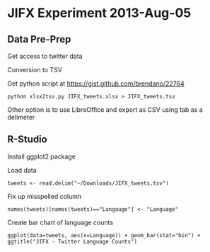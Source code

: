 # JIFX Experiment 2013-Aug-05



## Data Pre-Prep 

Get access to twitter data

Conversion to TSV 

Get python script at https://gist.github.com/brendano/22764

    python xlsx2tsv.py JIFX_tweets.xlsx > JIFX_tweets.tsv
   
Other option is to use LibreOffice and export as CSV using tab as a delimeter


## R-Studio 

Install ggplot2 package 

Load data 

    tweets <- read.delim("~/Downloads/JIFX_tweets.tsv")

Fix up misspelled column

    names(tweets)[names(tweets)=="Langauge"] <- "Language"


Create bar chart of language counts 

    ggplot(data=tweets, aes(x=Language)) + geom_bar(stat="bin") + ggtitle("JIFX - Twitter Language Counts")











